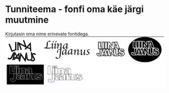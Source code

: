 # Tunniteema - fonfi oma käe järgi muutmine
Kirjutasin oma nime erinevate fontidega.
![Font minu käe järgi](./images/pilt1.png)